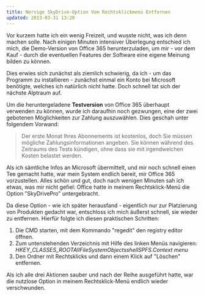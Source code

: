 ```yaml
---
title: Nervige SkyDrive-Option Vom Rechtsklickmenü Entfernen
updated: 2013-03-31 13:20
---
```


Vor kurzem hatte ich ein wenig Freizeit, und wusste nicht, was ich denn machen solle. Nach einigen Minuten intensiver Überlegung entschied ich mich, die Demo-Version von Office 365 herunterzuladen, um mir - vor dem Kauf - durch die eventuellen Features der Software eine eigene Meinung bilden zu können.

Dies erwies sich zunächst als ziemlich schwierig, da ich - um das Programm zu installieren - zunächst einmal ein Konto bei Microsoft benötigte, welches ich natürlich nicht hatte. Doch schnell tat sich der nächste Alptraum auf.

Um die heruntergeladene **Testversion** von Office 365 überhaupt verwenden zu können, wurde ich daraufhin noch gezwungen, eine der zwei gebotenen Möglichkeiten zur Zahlung auszuwählen. Dies geschah unter folgendem Vorwand:

> Der erste Monat Ihres Abonnements ist kostenlos, doch Sie müssen mögliche Zahlungsinformationen angeben. Sie können während des Zeitraums des Tests kündigen, ohne dass sie mit irgendwelchen Kosten belastet werden.

Als ich sämtliche Infos an Microsoft übermittelt, und mir noch schnell einen Tee gemacht hatte, war mein System endlich bereit, mir Office 365 vorzustellen. Alles schön und gut, doch nach wenigen Minuten sah ich etwas, was mir nicht gefiel: Office hatte in meinem Rechtsklick-Menü die Option "SkyDrivePro" untergebracht.

Da diese Option - wie ich später herausfand - eigentlich nur zur Platzierung von Produkten gedacht war, entschloss ich mich äußerst schnell, sie wieder zu entfernen. Hierfür folgte ich diesen praktischen Schritten:

1. Die CMD starten, mit dem Kommando "regedit" den registry editor öffnen.
2. Zum untenstehenden Verzeichnis mit Hilfe des linken Menüs navigieren: *HKEY_CLASSES_ROOTAllFileSystemObjectsshellSPFS.Context menu*
3. Den Ordner mit Rechtsklicks und dann einem Klick auf "Löschen" entfernen.

Als ich alle drei Aktionen sauber und nach der Reihe ausgeführt hatte, war die nutzlose Option in meinem Rechtsklick-Menü endlich wieder verschwunden.